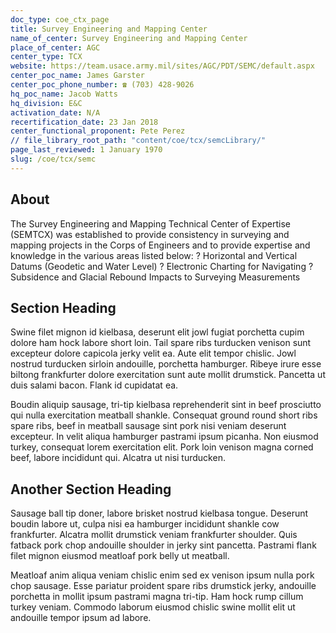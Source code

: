 ```yaml
---
doc_type: coe_ctx_page 
title: Survey Engineering and Mapping Center 
name_of_center: Survey Engineering and Mapping Center 
place_of_center: AGC
center_type: TCX
website: https://team.usace.army.mil/sites/AGC/PDT/SEMC/default.aspx
center_poc_name: James Garster
center_poc_phone_number: ☎ (703) 428-9026
hq_poc_name: Jacob Watts
hq_division: E&C
activation_date: N/A
recertification_date: 23 Jan 2018
center_functional_proponent: Pete Perez
// file_library_root_path: "content/coe/tcx/semcLibrary/" 
page_last_reviewed: 1 January 1970 
slug: /coe/tcx/semc
---
```


## About 

The Survey Engineering and Mapping Technical Center of Expertise (SEMTCX) was established to provide consistency in surveying and mapping projects in the Corps of Engineers and to provide expertise and knowledge in the various areas listed below:
?	Horizontal and Vertical Datums (Geodetic and Water Level)
?	Electronic Charting for Navigating 
?	Subsidence and Glacial Rebound Impacts to Surveying Measurements 

 ## Section Heading 

 Swine filet mignon id kielbasa, deserunt elit jowl fugiat porchetta cupim dolore ham hock labore short loin. Tail spare ribs turducken venison sunt excepteur dolore capicola jerky velit ea. Aute elit tempor chislic. Jowl nostrud turducken sirloin andouille, porchetta hamburger. Ribeye irure esse biltong frankfurter dolore exercitation sunt aute mollit drumstick. Pancetta ut duis salami bacon. Flank id cupidatat ea. 

 Boudin aliquip sausage, tri-tip kielbasa reprehenderit sint in beef prosciutto qui nulla exercitation meatball shankle. Consequat ground round short ribs spare ribs, beef in meatball sausage sint pork nisi veniam deserunt excepteur. In velit aliqua hamburger pastrami ipsum picanha. Non eiusmod turkey, consequat lorem exercitation elit. Pork loin venison magna corned beef, labore incididunt qui. Alcatra ut nisi turducken. 

 ## Another Section Heading 

 Sausage ball tip doner, labore brisket nostrud kielbasa tongue. Deserunt boudin labore ut, culpa nisi ea hamburger incididunt shankle cow frankfurter. Alcatra mollit drumstick veniam frankfurter shoulder. Quis fatback pork chop andouille shoulder in jerky sint pancetta. Pastrami flank filet mignon eiusmod meatloaf pork belly ut meatball. 

 Meatloaf anim aliqua veniam chislic enim sed ex venison ipsum nulla pork chop sausage. Esse pariatur proident spare ribs drumstick jerky, andouille porchetta in mollit ipsum pastrami magna tri-tip. Ham hock rump cillum turkey veniam. Commodo laborum eiusmod chislic swine mollit elit ut andouille tempor ipsum ad labore. 

